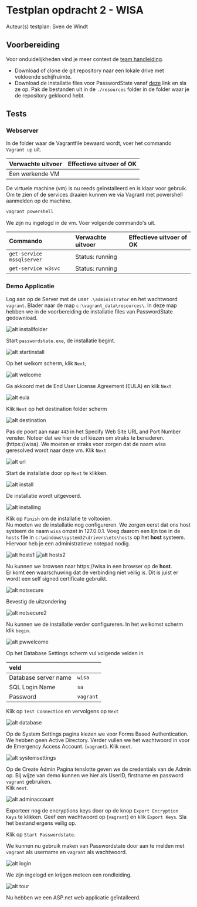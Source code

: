 # Testplan opdracht 2 - WISA

Auteur(s) testplan: Sven de Windt

## Voorbereiding

Voor onduidelijkheden vind je meer context de [team handleiding](./readme.md).  

* Download of clone de git repository naar een lokale drive met voldoende schijfruimte.
* Download de installatie files voor PasswordState vanaf [deze](https://passwordstate-8665.kxcdn.com/passwordstate.zip) link en sla ze op. Pak de bestanden uit in de `./resources` folder in de folder waar je de repository gekloond hebt.

## Tests

### Webserver

In de folder waar de Vagrantfile bewaard wordt, voer het commando `Vagrant up` uit.

| Verwachte uitvoer     | Effectieve uitvoer of OK  |
| :---                  | :---                      |
| Een werkende VM       |                           |

De virtuele machine (vm) is nu reeds geïnstalleerd en is klaar voor gebruik. Om te zien of de services draaien kunnen we via Vagrant met powershell aanmelden op de machine.

```powershell
vagrant powershell
```

We zijn nu ingelogd in de vm. Voer volgende commando's uit.

| Commando                      | Verwachte uitvoer     | Effectieve uitvoer of OK  |
| :---                          | :---                  | :---                      |
| `get-service mssqlserver`     | Status: running       |                           |
| `get-service w3svc`           | Status: running       |                           |

### Demo Applicatie

Log aan op de Server met de user `.\administrator` en het wachtwoord `vagrant`. Blader naar de map `c:\vagrant_data\resources\`. In deze map hebben we in de voorbereiding de installatie files van PasswordState gedownload.

![alt installfolder](./images/installfolder.png)

Start `passwordstate.exe`, de installatie begint.

![alt startinstall](./images/startinstall.png)

Op het welkom scherm, klik `Next`;

![alt welcome](./images/welcome.png)

Ga akkoord met de End User License Agreement (EULA) en klik `Next`

![alt eula](./images/eula.png)

Klik `Next` op het destination folder scherm

![alt destination](./images/destination.png)

Pas de poort aan naar `443` in het Specify Web Site URL and Port Number venster. Noteer dat we hier de url kiezen om straks te benaderen. (https://wisa). We moeten er straks voor zorgen dat de naam wisa geresolved wordt naar deze vm. Klik `Next`

![alt url](./images/url.png)

Start de installatie door op `Next` te klikken.

![alt install](./images/install.png)

De installatie wordt uitgevoerd.

![alt installing](./images/installing.png)

Klik op `Finish` om de installatie te voltooien.  
Nu moeten we de installatie nog configureren. We zorgen eerst dat ons host systeem de naam `wisa` omzet in 127.0.0.1. Voeg daarom een lijn toe in de `hosts` file in `c:\windows\system32\drivers\ets\hosts` op het **host** systeem. Hiervoor heb je een administratieve notepad nodig.

![alt hosts1](./images/hosts1.png)
![alt hosts2](./images/hosts2.png)

Nu kunnen we browsen naar https://wisa in een browser op de **host**.  
Er komt een waarschuwing dat de verbinding niet veilig is. Dit is juist er wordt een self signed certificate gebruikt. 

![alt notsecure](./images/notsecure.png)

Bevestig de uitzondering

![alt notsecure2](./images/notsecure2.png)

Nu kunnen we de installatie verder configureren. In het welkomst scherm klik `begin`.

![alt pwwelcome](./images/pwwelcome.png)

Op het Database Settings scherm vul volgende velden in

| veld                  |           |
| :---                  | :---      |
| Database server name  | `wisa`    |
| SQL Login Name        | `sa`      |
| Password              | `vagrant` |

Klik op `Test Connection` en vervolgens op `Next`

![alt database](./images/database.png)

Op de System Settings pagina kiezen we voor Forms Based Authentication. We hebben geen Active Directory. Verder vullen we het wachtwoord in voor de  Emergency Access Account. (`vagrant`). Klik `next`.

![alt systemsettings](./images/systemsettings.png)

Op de Create Admin Pagina tenslotte geven we de credentials van de Admin op. Bij wijze van demo kunnen we hier als UserID, firstname en password `vagrant` gebruiken.  
Klik `next`.

![alt adminaccount](./images/adminaccount.png)

Exporteer nog de encryptions keys door op de knop `Export Encryption Keys` te klikken. Geef een wachtwoord op (`vagrant`) en klik `Export Keys`. Sla het bestand ergens veilig op.  

Klik op `Start Passwordstate`.  

We kunnen nu gebruik maken van Passwordstate door aan te melden met `vagrant` als username en `vagrant` als wachtwoord.

![alt login](./images/login.png)

We zijn ingelogd en krijgen meteen een rondleiding.

![alt tour](./images/tour.png)

Nu hebben we een ASP.net web applicatie geïntalleerd.
